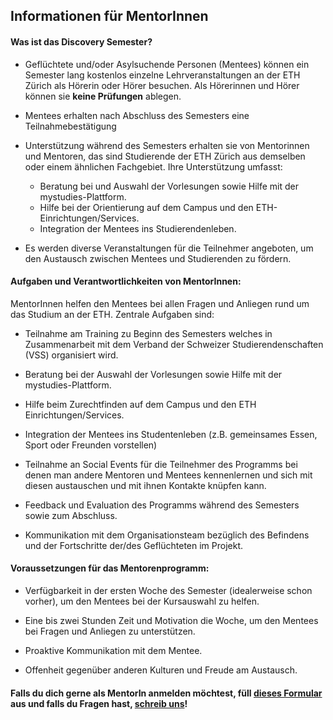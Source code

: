## Informationen für MentorInnen

#### Was ist das Discovery Semester?

- Geflüchtete und/oder Asylsuchende Personen (Mentees) können ein Semester lang kostenlos einzelne Lehrveranstaltungen an der ETH Zürich als Hörerin oder Hörer besuchen. Als Hörerinnen und Hörer können sie **keine Prüfungen** ablegen.

- Mentees erhalten nach Abschluss des Semesters eine Teilnahmebestätigung

- Unterstützung während des Semesters erhalten sie von Mentorinnen und Mentoren, das sind Studierende der ETH Zürich aus demselben oder einem ähnlichen Fachgebiet. Ihre Unterstützung umfasst:

  - Beratung bei und Auswahl der Vorlesungen sowie Hilfe mit der mystudies-Plattform.
  - Hilfe bei der Orientierung auf dem Campus und den ETH-Einrichtungen/Services.
  - Integration der Mentees ins Studierendenleben.
  
- Es werden diverse Veranstaltungen für die Teilnehmer angeboten, um den Austausch zwischen Mentees und Studierenden zu fördern.

#### Aufgaben und Verantwortlichkeiten von MentorInnen:

MentorInnen helfen den Mentees bei allen Fragen und Anliegen rund um das Studium an der ETH. Zentrale Aufgaben sind:

- Teilnahme am Training zu Beginn des Semesters welches in Zusammenarbeit mit dem Verband der Schweizer Studierendenschaften (VSS) organisiert wird.

- Beratung bei der Auswahl der Vorlesungen sowie Hilfe mit der mystudies-Plattform.

- Hilfe beim Zurechtfinden auf dem Campus und den ETH Einrichtungen/Services.

- Integration der Mentees ins Studentenleben (z.B. gemeinsames Essen, Sport oder Freunden vorstellen)

- Teilnahme an Social Events für die Teilnehmer des Programms bei denen man andere Mentoren und Mentees kennenlernen und sich mit diesen austauschen und mit ihnen Kontakte knüpfen kann.

- Feedback und Evaluation des Programms während des Semesters sowie zum Abschluss.

- Kommunikation mit dem Organisationsteam bezüglich des Befindens und der Fortschritte der/des Geflüchteten im Projekt.

#### Voraussetzungen für das Mentorenprogramm:

- Verfügbarkeit in der ersten Woche des Semester (idealerweise schon vorher), um den Mentees bei der Kursauswahl zu helfen.

- Eine bis zwei Stunden Zeit und Motivation die Woche, um den Mentees bei Fragen und Anliegen zu unterstützen.

- Proaktive Kommunikation mit dem Mentee.

- Offenheit gegenüber anderen Kulturen und Freude am Austausch.

#### Falls du dich gerne als MentorIn anmelden möchtest, füll [dieses Formular](https://forms.gle/8CGnYF7qr3vh1cWc8) aus und falls du Fragen hast, [schreib uns](mailto:contact@discovery-semester.ch)!
